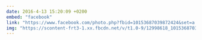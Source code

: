 ```yaml
---
date: 2016-4-13 15:20:09 +0200
embed: "facebook"
link: "https://www.facebook.com/photo.php?fbid=10153687039872424&set=a.10150830730467424.401855.502032423&type=3&theater"
img: "https://scontent-frt3-1.xx.fbcdn.net/v/t1.0-9/12998618_10153687039872424_6467991866533176135_n.jpg?oh=94c15c6e745124d455e752cf53dc2515&oe=5999F781"
---
```

